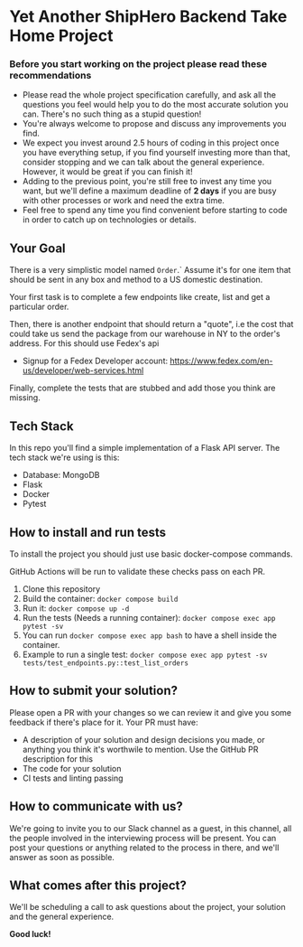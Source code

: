 # Yet Another ShipHero Backend Take Home Project

### Before you start working on the project please read these recommendations

- Please read the whole project specification carefully, and ask all the questions you feel would help you to do the most accurate solution you can. There's no such thing as a stupid question!
- You're always welcome to propose and discuss any improvements you find.
- We expect you invest around 2.5 hours of coding in this project once you have everything setup, if you find yourself investing more than that, consider stopping and we can talk about the general experience. However, it would be great if you can finish it!
- Adding to the previous point, you're still free to invest any time you want, but we'll define a maximum deadline of **2 days** if you are busy with other processes or work and need the extra time.
- Feel free to spend any time you find convenient before starting to code in order to catch up on technologies or details.

## Your Goal

There is a very simplistic model named `Order`.` Assume it's for one item that should
be sent in any box and method to a US domestic destination.

Your first task is to complete a few endpoints like create, list and get a particular order.

Then, there is another endpoint that should return a "quote", i.e the cost that could take us send the package from our warehouse in NY to the order's address. For this should use Fedex's api

- Signup for a Fedex Developer account: https://www.fedex.com/en-us/developer/web-services.html

Finally, complete the tests that are stubbed and add those you think are missing.

## Tech Stack

In this repo you'll find a simple implementation of a Flask API server. The tech stack we're using is this:

- Database: MongoDB
- Flask
- Docker
- Pytest

## How to install and run tests

To install the project you should just use basic docker-compose commands.

GitHub Actions will be run to validate these checks pass on each PR.

1. Clone this repository
2. Build the container: `docker compose build`
3. Run it: `docker compose up -d`
4. Run the tests (Needs a running container): `docker compose exec app pytest -sv`
5. You can run `docker compose exec app bash` to have a shell inside the container.
6. Example to run a single test: `docker compose exec app pytest -sv tests/test_endpoints.py::test_list_orders`

## How to submit your solution?

Please open a PR with your changes so we can review it and give you some feedback if there's place for it. Your PR must have:

- A description of your solution and design decisions you made, or anything you think it's worthwile to mention. Use the GitHub PR description for this
- The code for your solution
- CI tests and linting passing

## How to communicate with us?

We're going to invite you to our Slack channel as a guest, in this channel, all the people involved in the interviewing process will be present. You can post your questions or anything related to the process in there, and we'll answer as soon as possible.

## What comes after this project?

We'll be scheduling a call to ask questions about the project, your solution and the general experience.

**Good luck!**

